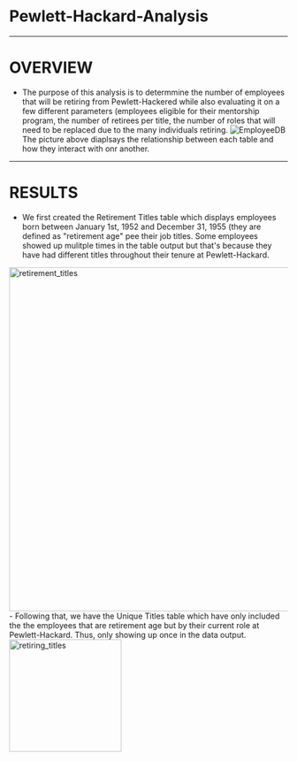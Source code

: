 # Pewlett-Hackard-Analysis
-----------------
# OVERVIEW
- The purpose of this analysis is to determmine the number of employees that will be retiring from Pewlett-Hackered while also evaluating it on a few different parameters (employees eligible for their mentorship program, the number of retirees per title, the number of roles that will need to be replaced due to the many individuals retiring.
![EmployeeDB](https://user-images.githubusercontent.com/107223178/187565163-d5ac7b7a-925b-499c-9db4-3354a684f221.png)
The picture above diaplsays the relationship between each table and how they interact with onr another.
------------------
# RESULTS
- We first created the Retirement Titles table which displays employees born between January 1st, 1952 and December 31, 1955 (they are defined as "retirement age" pee their job titles. Some employees showed up mulitple times in the table output but that's because they have had different titles throughout their tenure at Pewlett-Hackard.
<img width="622" alt="retirement_titles" src="https://user-images.githubusercontent.com/107223178/187565705-69e790b3-3189-4c45-ba38-d55408230aba.png">
- Following that, we have the Unique Titles table which have only included the the employees that are retirement age but by their current role at Pewlett-Hackard. Thus, only showing up once in the data output.
<img width="203" alt="retiring_titles" src="https://user-i
- The third table is Retiring Titles. It Shows the count of titles that will be retiring this year. 
<img width="722" alt="mentorship_eligibility" src="https://user-images.githubusercontent.com/107223178/188023181-4b093f50-b428-4d9c-9db3-d23bf544677f.png">
